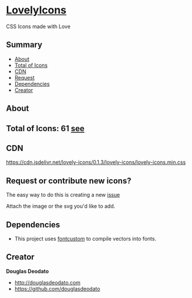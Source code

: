 # [LovelyIcons](http://www.douglasdeodato.com/lovelyicons)

CSS Icons made with Love

## Summary

- [About](#about)
- [Total of Icons](#totaloficons)
- [CDN](#cdn)
- [Request](#request)
- [Dependencies](#dependencies)
- [Creator](#creator)


## About


## Total of Icons: 61 [see](icons.md)


## CDN
https://cdn.jsdelivr.net/lovely-icons/0.1.3/lovely-icons/lovely-icons.min.css


## Request or contribute new icons?

The easy way to do this is creating a new [issue](https://github.com/douglasdeodato/lovely-icons/issues/new?title=Icon%20Request:%20li-)

Attach the image or the svg you'd like to add.


## Dependencies ##
* This project uses [fontcustom](https://github.com/FontCustom/fontcustom) to compile vectors into fonts.




## Creator

**Douglas Deodato**

- <http://douglasdeodato.com>
- <https://github.com/douglasdeodato>
